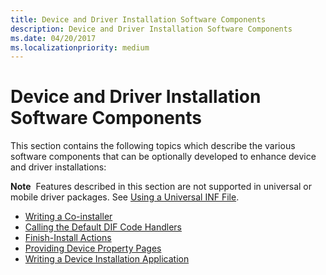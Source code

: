 ```yaml
---
title: Device and Driver Installation Software Components
description: Device and Driver Installation Software Components
ms.date: 04/20/2017
ms.localizationpriority: medium
---
```


# Device and Driver Installation Software Components


This section contains the following topics which describe the various software components that can be optionally developed to enhance device and driver installations:

**Note**  Features described in this section are not supported in universal or mobile driver packages. See [Using a Universal INF File](using-a-universal-inf-file.md).

 

-   [Writing a Co-installer](writing-a-co-installer.md)
-   [Calling the Default DIF Code Handlers](calling-the-default-dif-code-handlers.md)
-   [Finish-Install Actions](finish-install-actions--windows-vista-and-later-.md)
-   [Providing Device Property Pages](./overview-of-device-property-pages.md)
-   [Writing a Device Installation Application](writing-a-device-installation-application.md)

 

